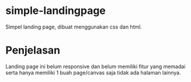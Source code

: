 # simple-landingpage
Simpel landing page, dibuat menggunakan css dan html. 


# Penjelasan
Landing page ini belum responsive dan belum memiliki fitur yang memadai serta hanya memiliki 1 buah page/canvas saja tidak ada halaman lainnya.
